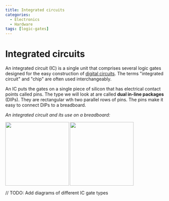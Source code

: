 ```yaml
---
title: Integrated circuits
categories:
  - Electronics
  - Hardware
tags: [logic-gates]
---
```


# Integrated circuits

An integrated circuit (IC) is a single unit that comprises several logic gates designed for the easy construction of [digital circuits](/Electronics/Digital_Circuits/Digital_circuits.md). The terms "integrated circuit" and "chip" are often used interchangeably.

An IC puts the gates on a single piece of silicon that has electrical contact points called pins. The type we will look at are called **dual in-line packages** (DIPs). They are rectangular wth two parallel rows of pins. The pins make it easy to connect DIPs to a breadboard.

_An integrated circuit and its use on a breadboard:_

<img align="left" width="200" src="/home/thomas/repos/computer_science/img/integrated-circuit.jpeg">
<img  width="200" src="/home/thomas/repos/computer_science/img/breadboard-DIP.jpg">

// TODO: Add diagrams of different IC gate types
